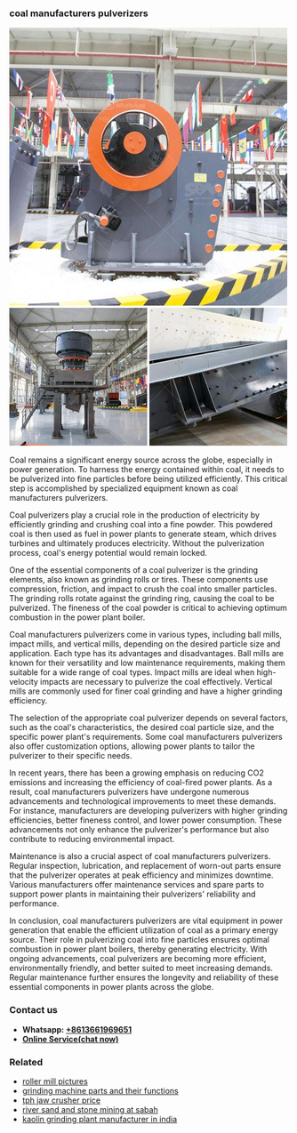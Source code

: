 <h3>coal manufacturers pulverizers</h3><img src='1706767959.jpg' alt=''><p>Coal remains a significant energy source across the globe, especially in power generation. To harness the energy contained within coal, it needs to be pulverized into fine particles before being utilized efficiently. This critical step is accomplished by specialized equipment known as coal manufacturers pulverizers.</p><p>Coal pulverizers play a crucial role in the production of electricity by efficiently grinding and crushing coal into a fine powder. This powdered coal is then used as fuel in power plants to generate steam, which drives turbines and ultimately produces electricity. Without the pulverization process, coal's energy potential would remain locked.</p><p>One of the essential components of a coal pulverizer is the grinding elements, also known as grinding rolls or tires. These components use compression, friction, and impact to crush the coal into smaller particles. The grinding rolls rotate against the grinding ring, causing the coal to be pulverized. The fineness of the coal powder is critical to achieving optimum combustion in the power plant boiler.</p><p>Coal manufacturers pulverizers come in various types, including ball mills, impact mills, and vertical mills, depending on the desired particle size and application. Each type has its advantages and disadvantages. Ball mills are known for their versatility and low maintenance requirements, making them suitable for a wide range of coal types. Impact mills are ideal when high-velocity impacts are necessary to pulverize the coal effectively. Vertical mills are commonly used for finer coal grinding and have a higher grinding efficiency.</p><p>The selection of the appropriate coal pulverizer depends on several factors, such as the coal's characteristics, the desired coal particle size, and the specific power plant's requirements. Some coal manufacturers pulverizers also offer customization options, allowing power plants to tailor the pulverizer to their specific needs.</p><p>In recent years, there has been a growing emphasis on reducing CO2 emissions and increasing the efficiency of coal-fired power plants. As a result, coal manufacturers pulverizers have undergone numerous advancements and technological improvements to meet these demands. For instance, manufacturers are developing pulverizers with higher grinding efficiencies, better fineness control, and lower power consumption. These advancements not only enhance the pulverizer's performance but also contribute to reducing environmental impact.</p><p>Maintenance is also a crucial aspect of coal manufacturers pulverizers. Regular inspection, lubrication, and replacement of worn-out parts ensure that the pulverizer operates at peak efficiency and minimizes downtime. Various manufacturers offer maintenance services and spare parts to support power plants in maintaining their pulverizers' reliability and performance.</p><p>In conclusion, coal manufacturers pulverizers are vital equipment in power generation that enable the efficient utilization of coal as a primary energy source. Their role in pulverizing coal into fine particles ensures optimal combustion in power plant boilers, thereby generating electricity. With ongoing advancements, coal pulverizers are becoming more efficient, environmentally friendly, and better suited to meet increasing demands. Regular maintenance further ensures the longevity and reliability of these essential components in power plants across the globe.</p><h3>Contact us</h3><ul><li><strong>Whatsapp:&nbsp;<a href="https://wa.me/8613661969651">+8613661969651</a></strong></li><li><a href="https://swt.shibang-china.com/?git&amp;zhl&amp;coal manufacturers pulverizers"><strong>Online Service(chat now)</strong></a></li></ul><h3>Related</h3><ul><li><a href='roller mill pictures.md'>roller mill pictures</a></li><li><a href='grinding machine parts and their functions.md'>grinding machine parts and their functions</a></li><li><a href='tph jaw crusher price.md'>tph jaw crusher price</a></li><li><a href='river sand and stone mining at sabah.md'>river sand and stone mining at sabah</a></li><li><a href='kaolin grinding plant manufacturer in india.md'>kaolin grinding plant manufacturer in india</a></li></ul>